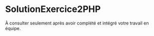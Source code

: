 # SolutionExercice2PHP
À consulter seulement après avoir complété et intégré votre travail en équipe.
